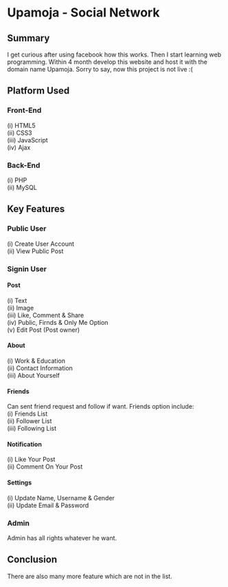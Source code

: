 # Upamoja - Social Network

## Summary
I get curious after using facebook how this works. Then I start learning web programming. Within 4 month develop this website and host it with the domain name Upamoja. Sorry to say, now this project is not live :(

## Platform Used
### Front-End
  (i) HTML5 <br>
  (ii) CSS3 <br>
  (iii) JavaScript <br>
  (iv) Ajax <br>

### Back-End
  (i) PHP <br>
  (ii) MySQL <br>

## Key Features
### Public User
(i) Create User Account <br>
(ii) View Public Post <br>

### Signin User
#### Post
(i) Text <br>
(ii) Image <br>
(iii) Like, Comment & Share <br>
(iv) Public, Firnds & Only Me Option <br>
(v) Edit Post (Post owner) <br>
#### About
(i) Work & Education  <br>
(ii) Contact Information <br>
(iii) About Yourself <br>
#### Friends
Can sent friend request and follow if want. Friends option include:  <br>
(i) Friends List <br>
(ii) Follower List <br>
(iii) Following List <br>
#### Notification
(i) Like Your Post <br>
(ii) Comment On Your Post <br>
#### Settings
(i) Update Name, Username & Gender <br>
(ii) Update Email & Password <br>

### Admin
Admin has all rights whatever he want. <br>

## Conclusion
There are also many more feature which are not in the list.
